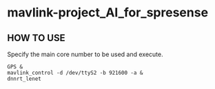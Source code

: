 # mavlink-project_AI_for_spresense

## HOW TO USE
Specify the main core number to be used and execute.
````
GPS &
mavlink_control -d /dev/ttyS2 -b 921600 -a & 
dnnrt_lenet
````